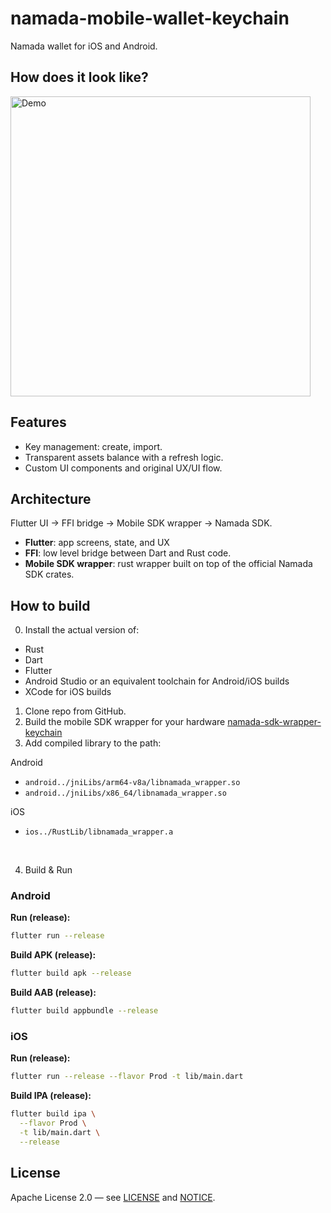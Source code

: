 
# namada-mobile-wallet-keychain
Namada wallet for iOS and Android.

## How does it look like?
<img src="assets/demo.gif" alt="Demo" width="480">

## Features
- Key management: create, import.
- Transparent assets balance with a refresh logic.
- Custom UI components and original UX/UI flow.

## Architecture
Flutter UI → FFI bridge → Mobile SDK wrapper → Namada SDK.

- **Flutter**: app screens, state, and UX
- **FFI**: low level bridge between Dart and Rust code.
- **Mobile SDK wrapper**: rust wrapper built on top of the official Namada SDK crates.




## How to build
0. Install the actual version of:
- Rust
- Dart
- Flutter
- Android Studio or an equivalent toolchain for Android/iOS builds
- XCode for iOS builds


1. Clone repo from GitHub.
2. Build the mobile SDK wrapper for your hardware [namada-sdk-wrapper-keychain](https://github.com/GE-Tnso/namada-sdk-wrapper-keychain)
3. Add compiled library to the path:

Android
- `android../jniLibs/arm64-v8a/libnamada_wrapper.so`
- `android../jniLibs/x86_64/libnamada_wrapper.so`

iOS
- `ios../RustLib/libnamada_wrapper.a`
<br>

4. Build & Run

### Android
**Run (release):**
```bash
flutter run --release
```
**Build APK (release):**
```bash
flutter build apk --release
```
**Build AAB (release):**
```bash
flutter build appbundle --release
```

### iOS
**Run (release):**
```bash
flutter run --release --flavor Prod -t lib/main.dart
```
**Build IPA (release):**
```bash
flutter build ipa \
  --flavor Prod \
  -t lib/main.dart \
  --release
```


## License
Apache License 2.0 — see [LICENSE](./LICENSE) and [NOTICE](./NOTICE).
